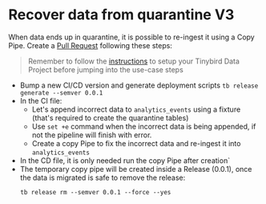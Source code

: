 # Recover data from quarantine V3

When data ends up in quarantine, it is possible to re-ingest it using a Copy Pipe. Create a [Pull Request](https://github.com/tinybirdco/use-case-examples/pull/152) following these steps:

> Remember to follow the [instructions](../README.md) to setup your Tinybird Data Project before jumping into the use-case steps

- Bump a new CI/CD version and generate deployment scripts `tb release generate --semver 0.0.1`
- In the CI file:
    - Let's append incorrect data to `analytics_events` using a fixture (that's required to create the quarantine tables)
    - Use `set +e` command when the incorrect data is being appended, if not the pipeline will finish with error.
    - Create a copy Pipe to fix the incorrect data and re-ingest it into `analytics_events`
- In the CD file, it is only needed run the copy Pipe after creation`
- The temporary copy pipe will be created inside a Release (0.0.1), once the data is migrated is safe to remove the release:
  ```
  tb release rm --semver 0.0.1 --force --yes
  ```
